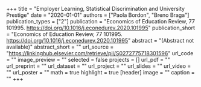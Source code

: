 +++
title = "Employer Learning, Statistical Discrimination and University Prestige"
date = "2020-01-01"
authors = ["Paola Bordon", "Breno Braga"]
publication_types = ["2"]
publication = "Economics of Education Review, 77 101995. https://doi.org/10.1016/j.econedurev.2020.101995"
publication_short = "Economics of Education Review, 77 101995. https://doi.org/10.1016/j.econedurev.2020.101995"
abstract = "(Abstract not available)"
abstract_short = ""
url_source = "https://linkinghub.elsevier.com/retrieve/pii/S0272775718301596"
url_code = ""
image_preview = ""
selected = false
projects = []
url_pdf = ""
url_preprint = ""
url_dataset = ""
url_project = ""
url_slides = ""
url_video = ""
url_poster = ""
math = true
highlight = true
[header]
image = ""
caption = ""
+++
